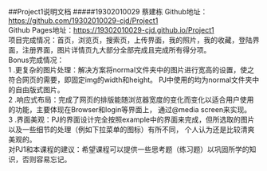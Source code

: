 ##Project1说明文档
#####19302010029 蔡建栋
Github地址：https://github.com/19302010029-cjd/Project1
<br>
Github Pages地址：https://19302010029-cjd.github.io/Project1
<br>
项目完成情况：首页，浏览页，搜索页，上传界面，我的照片，我的收藏，登陆界面，注册界面，图片详情页九大部分全部完成且完成所有得分项。
<br>
Bonus完成情况：
<br>
1 .更复杂的图片处理：解决方案将normal⽂件夹中的图片进行宽高的设置，使之符合网页的需要，即固定img的width和height。
PJ中使用的均为normal⽂件夹中的⾃由版式图⽚。
<br>
2 .响应式布局：完成了网页的排版能随浏览器宽度的变化而变化以适合用户使用的功能，主要体现在Browser和login等界面上，
通过@media screen来实现。
<br>
3 .界面美观：PJ的界面设计完全按照example中的界面来完成，但所选取的图片以及一些细节的处理（例如下拉菜单的图标）有所不同，
个人认为还是比较清爽美观的。
<br>
对PJ1和本课程的建议：希望课程可以提供一些思考题（练习题）以巩固所学的知识，否则容易忘记。